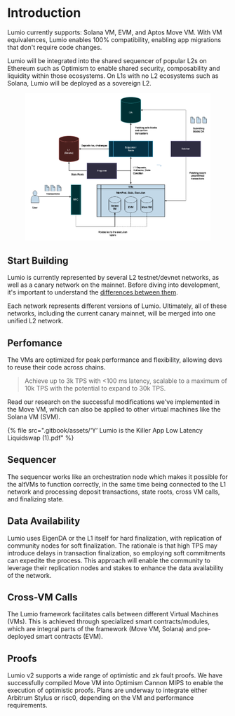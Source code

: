 # Introduction

Lumio currently supports: Solana VM, EVM, and Aptos Move VM. With VM equivalences, Lumio enables 100% compatibility, enabling app migrations that don't require code changes.

Lumio will be integrated into the shared sequencer of popular L2s on Ethereum such as Optimism to enable shared security, composability and liquidity within those ecosystems. On L1s with no L2 ecosystems such as Solana, Lumio will be deployed as a sovereign L2.

<figure><img src=".gitbook/assets/image.png" alt=""><figcaption></figcaption></figure>

## Start Building

Lumio is currently represented by several L2 testnet/devnet networks, as well as a canary network on the mainnet. Before diving into development, it's important to understand the [differences between them](./#start-building).

Each network represents different versions of Lumio. Ultimately, all of these networks, including the current canary mainnet, will be merged into one unified L2 network.

## Perfomance

The VMs are optimized for peak performance and flexibility, allowing devs to reuse their code across chains.

> Achieve up to 3k TPS with <100 ms latency, scalable to a maximum of 10k TPS with the potential to expand to 30k TPS.

Read our research on the successful modifications we've implemented in the Move VM, which can also be applied to other virtual machines like the Solana VM (SVM).

{% file src=".gitbook/assets/‘Y’ Lumio is the Killer App Low Latency Liquidswap (1).pdf" %}

## Sequencer

The sequencer works like an orchestration node which makes it possible for the altVMs to function correctly, in the same time being connected to the L1 network and processing deposit transactions, state roots, cross VM calls, and finalizing state.

## Data Availability

Lumio uses EigenDA or the L1 itself for hard finalization, with replication of community nodes for soft finalization. The rationale is that high TPS may introduce delays in transaction finalization, so employing soft commitments can expedite the process. This approach will enable the community to leverage their replication nodes and stakes to enhance the data availability of the network.

## Cross-VM Calls

The Lumio framework facilitates calls between different Virtual Machines (VMs). This is achieved through specialized smart contracts/modules, which are integral parts of the framework (Move VM, Solana) and pre-deployed smart contracts (EVM).

## Proofs

Lumio v2 supports a wide range of optimistic and zk fault proofs. We have successfully compiled Move VM into Optimism Cannon MIPS to enable the execution of optimistic proofs. Plans are underway to integrate either Arbitrum Stylus or risc0, depending on the VM and performance requirements.

